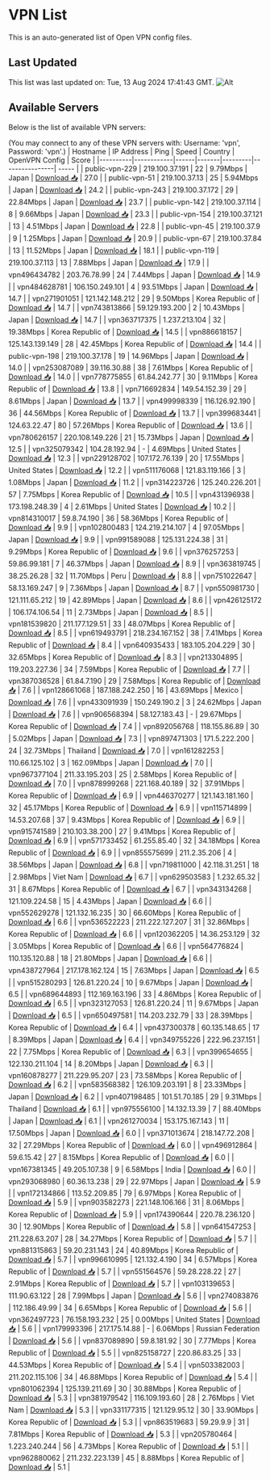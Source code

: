 # VPN List

This is an auto-generated list of Open VPN config files.

## Last Updated

This list was last updated on: Tue, 13 Aug 2024 17:41:43 GMT.
![Alt](https://repobeats.axiom.co/api/embed/186b98318ef1479477931607c1ad7d823f12451f.svg "Repobeats analytics image")

## Available Servers

Below is the list of available VPN servers:

(You may connect to any of these VPN servers with: Username: 'vpn', Password: 'vpn'.)
| Hostname | IP Address | Ping | Speed | Country | OpenVPN Config | Score |
|----------|------------|------|-------|---------|----------------| ----- |
| public-vpn-229 | 219.100.37.191 | 22 | 9.79Mbps | Japan | [Download 📥](./configs/server_0_JP.ovpn) | 27.0 |
| public-vpn-51 | 219.100.37.13 | 25 | 5.94Mbps | Japan | [Download 📥](./configs/server_1_JP.ovpn) | 24.2 |
| public-vpn-243 | 219.100.37.172 | 29 | 22.84Mbps | Japan | [Download 📥](./configs/server_2_JP.ovpn) | 23.7 |
| public-vpn-142 | 219.100.37.114 | 8 | 9.66Mbps | Japan | [Download 📥](./configs/server_3_JP.ovpn) | 23.3 |
| public-vpn-154 | 219.100.37.121 | 13 | 4.51Mbps | Japan | [Download 📥](./configs/server_4_JP.ovpn) | 22.8 |
| public-vpn-45 | 219.100.37.9 | 9 | 1.25Mbps | Japan | [Download 📥](./configs/server_5_JP.ovpn) | 20.9 |
| public-vpn-67 | 219.100.37.84 | 13 | 11.52Mbps | Japan | [Download 📥](./configs/server_6_JP.ovpn) | 18.1 |
| public-vpn-119 | 219.100.37.113 | 13 | 7.88Mbps | Japan | [Download 📥](./configs/server_7_JP.ovpn) | 17.9 |
| vpn496434782 | 203.76.78.99 | 24 | 7.44Mbps | Japan | [Download 📥](./configs/server_8_JP.ovpn) | 14.9 |
| vpn484628781 | 106.150.249.101 | 4 | 93.51Mbps | Japan | [Download 📥](./configs/server_9_JP.ovpn) | 14.7 |
| vpn271901051 | 121.142.148.212 | 29 | 9.50Mbps | Korea Republic of | [Download 📥](./configs/server_10_KR.ovpn) | 14.7 |
| vpn743813866 | 59.129.193.200 | 2 | 10.43Mbps | Japan | [Download 📥](./configs/server_11_JP.ovpn) | 14.7 |
| vpn363717375 | 1.237.213.104 | 32 | 19.38Mbps | Korea Republic of | [Download 📥](./configs/server_12_KR.ovpn) | 14.5 |
| vpn886618157 | 125.143.139.149 | 28 | 42.45Mbps | Korea Republic of | [Download 📥](./configs/server_13_KR.ovpn) | 14.4 |
| public-vpn-198 | 219.100.37.178 | 19 | 14.96Mbps | Japan | [Download 📥](./configs/server_14_JP.ovpn) | 14.0 |
| vpn253087089 | 39.116.30.88 | 38 | 7.61Mbps | Korea Republic of | [Download 📥](./configs/server_15_KR.ovpn) | 14.0 |
| vpn778775855 | 61.84.242.77 | 30 | 9.11Mbps | Korea Republic of | [Download 📥](./configs/server_16_KR.ovpn) | 13.8 |
| vpn716692834 | 149.54.152.39 | 29 | 8.61Mbps | Japan | [Download 📥](./configs/server_17_JP.ovpn) | 13.7 |
| vpn499998339 | 116.126.92.190 | 36 | 44.56Mbps | Korea Republic of | [Download 📥](./configs/server_18_KR.ovpn) | 13.7 |
| vpn399683441 | 124.63.22.47 | 80 | 57.26Mbps | Korea Republic of | [Download 📥](./configs/server_19_KR.ovpn) | 13.6 |
| vpn780626157 | 220.108.149.226 | 21 | 15.73Mbps | Japan | [Download 📥](./configs/server_20_JP.ovpn) | 12.5 |
| vpn325079342 | 104.28.192.94 | - | 4.69Mbps | United States | [Download 📥](./configs/server_21_US.ovpn) | 12.3 |
| vpn229128702 | 107.172.76.139 | 20 | 17.55Mbps | United States | [Download 📥](./configs/server_22_US.ovpn) | 12.2 |
| vpn511176068 | 121.83.119.166 | 3 | 1.08Mbps | Japan | [Download 📥](./configs/server_23_JP.ovpn) | 11.2 |
| vpn314223726 | 125.240.226.201 | 57 | 7.75Mbps | Korea Republic of | [Download 📥](./configs/server_24_KR.ovpn) | 10.5 |
| vpn431396938 | 173.198.248.39 | 4 | 2.61Mbps | United States | [Download 📥](./configs/server_25_US.ovpn) | 10.2 |
| vpn814310017 | 59.8.74.190 | 36 | 58.36Mbps | Korea Republic of | [Download 📥](./configs/server_26_KR.ovpn) | 9.9 |
| vpn102800483 | 124.219.214.107 | 4 | 97.05Mbps | Japan | [Download 📥](./configs/server_27_JP.ovpn) | 9.9 |
| vpn991589088 | 125.131.224.38 | 31 | 9.29Mbps | Korea Republic of | [Download 📥](./configs/server_28_KR.ovpn) | 9.6 |
| vpn376257253 | 59.86.99.181 | 7 | 46.37Mbps | Japan | [Download 📥](./configs/server_29_JP.ovpn) | 8.9 |
| vpn363819745 | 38.25.26.28 | 32 | 11.70Mbps | Peru | [Download 📥](./configs/server_30_PE.ovpn) | 8.8 |
| vpn751022647 | 58.13.169.247 | 9 | 7.36Mbps | Japan | [Download 📥](./configs/server_31_JP.ovpn) | 8.7 |
| vpn550981730 | 121.111.65.212 | 19 | 42.89Mbps | Japan | [Download 📥](./configs/server_32_JP.ovpn) | 8.6 |
| vpn426125172 | 106.174.106.54 | 11 | 2.73Mbps | Japan | [Download 📥](./configs/server_33_JP.ovpn) | 8.5 |
| vpn181539820 | 211.177.129.51 | 33 | 48.07Mbps | Korea Republic of | [Download 📥](./configs/server_34_KR.ovpn) | 8.5 |
| vpn619493791 | 218.234.167.152 | 38 | 7.41Mbps | Korea Republic of | [Download 📥](./configs/server_35_KR.ovpn) | 8.4 |
| vpn640935433 | 183.105.204.229 | 30 | 32.65Mbps | Korea Republic of | [Download 📥](./configs/server_36_KR.ovpn) | 8.3 |
| vpn213304895 | 119.203.227.36 | 34 | 7.59Mbps | Korea Republic of | [Download 📥](./configs/server_37_KR.ovpn) | 7.7 |
| vpn387036528 | 61.84.7.190 | 29 | 7.58Mbps | Korea Republic of | [Download 📥](./configs/server_38_KR.ovpn) | 7.6 |
| vpn128661068 | 187.188.242.250 | 16 | 43.69Mbps | Mexico | [Download 📥](./configs/server_39_MX.ovpn) | 7.6 |
| vpn433091939 | 150.249.190.2 | 3 | 24.62Mbps | Japan | [Download 📥](./configs/server_40_JP.ovpn) | 7.6 |
| vpn906568394 | 58.127.183.43 | - | 29.67Mbps | Korea Republic of | [Download 📥](./configs/server_41_KR.ovpn) | 7.4 |
| vpn892056768 | 118.155.86.89 | 30 | 5.02Mbps | Japan | [Download 📥](./configs/server_42_JP.ovpn) | 7.3 |
| vpn897471303 | 171.5.222.200 | 24 | 32.73Mbps | Thailand | [Download 📥](./configs/server_43_TH.ovpn) | 7.0 |
| vpn161282253 | 110.66.125.102 | 3 | 162.09Mbps | Japan | [Download 📥](./configs/server_44_JP.ovpn) | 7.0 |
| vpn967377104 | 211.33.195.203 | 25 | 2.58Mbps | Korea Republic of | [Download 📥](./configs/server_45_KR.ovpn) | 7.0 |
| vpn878999268 | 221.168.40.189 | 32 | 37.91Mbps | Korea Republic of | [Download 📥](./configs/server_46_KR.ovpn) | 6.9 |
| vpn446370277 | 121.143.181.160 | 32 | 45.17Mbps | Korea Republic of | [Download 📥](./configs/server_47_KR.ovpn) | 6.9 |
| vpn115714899 | 14.53.207.68 | 37 | 9.43Mbps | Korea Republic of | [Download 📥](./configs/server_48_KR.ovpn) | 6.9 |
| vpn915741589 | 210.103.38.200 | 27 | 9.41Mbps | Korea Republic of | [Download 📥](./configs/server_49_KR.ovpn) | 6.9 |
| vpn571733452 | 61.255.85.40 | 32 | 34.18Mbps | Korea Republic of | [Download 📥](./configs/server_50_KR.ovpn) | 6.9 |
| vpn855575699 | 211.2.35.206 | 4 | 38.56Mbps | Japan | [Download 📥](./configs/server_51_JP.ovpn) | 6.8 |
| vpn719811000 | 42.118.31.251 | 18 | 2.98Mbps | Viet Nam | [Download 📥](./configs/server_52_VN.ovpn) | 6.7 |
| vpn629503583 | 1.232.65.32 | 31 | 8.67Mbps | Korea Republic of | [Download 📥](./configs/server_53_KR.ovpn) | 6.7 |
| vpn343134268 | 121.109.224.58 | 15 | 4.43Mbps | Japan | [Download 📥](./configs/server_54_JP.ovpn) | 6.6 |
| vpn552629278 | 121.132.16.235 | 30 | 66.60Mbps | Korea Republic of | [Download 📥](./configs/server_55_KR.ovpn) | 6.6 |
| vpn536522223 | 211.222.127.207 | 31 | 32.86Mbps | Korea Republic of | [Download 📥](./configs/server_56_KR.ovpn) | 6.6 |
| vpn120362205 | 14.36.253.129 | 32 | 3.05Mbps | Korea Republic of | [Download 📥](./configs/server_57_KR.ovpn) | 6.6 |
| vpn564776824 | 110.135.120.88 | 18 | 21.80Mbps | Japan | [Download 📥](./configs/server_58_JP.ovpn) | 6.6 |
| vpn438727964 | 217.178.162.124 | 15 | 7.63Mbps | Japan | [Download 📥](./configs/server_59_JP.ovpn) | 6.5 |
| vpn515280293 | 126.81.220.24 | 10 | 9.67Mbps | Japan | [Download 📥](./configs/server_60_JP.ovpn) | 6.5 |
| vpn689644893 | 112.169.163.196 | 33 | 4.86Mbps | Korea Republic of | [Download 📥](./configs/server_61_KR.ovpn) | 6.5 |
| vpn323127053 | 126.81.220.24 | 11 | 9.67Mbps | Japan | [Download 📥](./configs/server_62_JP.ovpn) | 6.5 |
| vpn650497581 | 114.203.232.79 | 33 | 28.39Mbps | Korea Republic of | [Download 📥](./configs/server_63_KR.ovpn) | 6.4 |
| vpn437300378 | 60.135.148.65 | 17 | 8.39Mbps | Japan | [Download 📥](./configs/server_64_JP.ovpn) | 6.4 |
| vpn349755226 | 222.96.237.151 | 22 | 7.75Mbps | Korea Republic of | [Download 📥](./configs/server_65_KR.ovpn) | 6.3 |
| vpn399654655 | 122.130.211.104 | 14 | 8.20Mbps | Japan | [Download 📥](./configs/server_66_JP.ovpn) | 6.3 |
| vpn160878277 | 211.229.95.207 | 23 | 73.58Mbps | Korea Republic of | [Download 📥](./configs/server_67_KR.ovpn) | 6.2 |
| vpn583568382 | 126.109.203.191 | 8 | 23.33Mbps | Japan | [Download 📥](./configs/server_68_JP.ovpn) | 6.2 |
| vpn407198485 | 101.51.70.185 | 29 | 9.31Mbps | Thailand | [Download 📥](./configs/server_69_TH.ovpn) | 6.1 |
| vpn975556100 | 14.132.13.39 | 7 | 88.40Mbps | Japan | [Download 📥](./configs/server_70_JP.ovpn) | 6.1 |
| vpn261270034 | 153.175.167.143 | 11 | 17.50Mbps | Japan | [Download 📥](./configs/server_71_JP.ovpn) | 6.0 |
| vpn371013674 | 218.147.72.208 | 32 | 27.29Mbps | Korea Republic of | [Download 📥](./configs/server_72_KR.ovpn) | 6.0 |
| vpn496912864 | 59.6.15.42 | 27 | 8.15Mbps | Korea Republic of | [Download 📥](./configs/server_73_KR.ovpn) | 6.0 |
| vpn167381345 | 49.205.107.38 | 9 | 6.58Mbps | India | [Download 📥](./configs/server_74_IN.ovpn) | 6.0 |
| vpn293068980 | 60.36.13.238 | 29 | 22.97Mbps | Japan | [Download 📥](./configs/server_75_JP.ovpn) | 5.9 |
| vpn172134866 | 113.52.209.85 | 79 | 6.97Mbps | Korea Republic of | [Download 📥](./configs/server_76_KR.ovpn) | 5.9 |
| vpn903582273 | 221.148.106.166 | 31 | 8.06Mbps | Korea Republic of | [Download 📥](./configs/server_77_KR.ovpn) | 5.9 |
| vpn174390644 | 220.78.236.120 | 30 | 12.90Mbps | Korea Republic of | [Download 📥](./configs/server_78_KR.ovpn) | 5.8 |
| vpn641547253 | 211.228.63.207 | 28 | 34.27Mbps | Korea Republic of | [Download 📥](./configs/server_79_KR.ovpn) | 5.7 |
| vpn881315863 | 59.20.231.143 | 24 | 40.89Mbps | Korea Republic of | [Download 📥](./configs/server_80_KR.ovpn) | 5.7 |
| vpn996610995 | 121.132.4.190 | 34 | 6.57Mbps | Korea Republic of | [Download 📥](./configs/server_81_KR.ovpn) | 5.7 |
| vpn551564576 | 59.28.228.22 | 27 | 2.91Mbps | Korea Republic of | [Download 📥](./configs/server_82_KR.ovpn) | 5.7 |
| vpn103139653 | 111.90.63.122 | 28 | 7.99Mbps | Japan | [Download 📥](./configs/server_83_JP.ovpn) | 5.6 |
| vpn274083876 | 112.186.49.99 | 34 | 6.65Mbps | Korea Republic of | [Download 📥](./configs/server_84_KR.ovpn) | 5.6 |
| vpn362497723 | 76.158.193.232 | 25 | 0.00Mbps | United States | [Download 📥](./configs/server_85_US.ovpn) | 5.6 |
| vpn179993396 | 217.175.14.88 | - | 6.06Mbps | Russian Federation | [Download 📥](./configs/server_86_RU.ovpn) | 5.6 |
| vpn837089890 | 59.8.181.92 | 30 | 7.77Mbps | Korea Republic of | [Download 📥](./configs/server_87_KR.ovpn) | 5.5 |
| vpn825158727 | 220.86.83.25 | 33 | 44.53Mbps | Korea Republic of | [Download 📥](./configs/server_88_KR.ovpn) | 5.4 |
| vpn503382003 | 211.202.115.106 | 34 | 46.88Mbps | Korea Republic of | [Download 📥](./configs/server_89_KR.ovpn) | 5.4 |
| vpn801062394 | 125.139.211.69 | 30 | 30.88Mbps | Korea Republic of | [Download 📥](./configs/server_90_KR.ovpn) | 5.3 |
| vpn381979542 | 116.109.193.60 | 28 | 2.76Mbps | Viet Nam | [Download 📥](./configs/server_91_VN.ovpn) | 5.3 |
| vpn331177315 | 121.129.95.12 | 30 | 33.90Mbps | Korea Republic of | [Download 📥](./configs/server_92_KR.ovpn) | 5.3 |
| vpn863519683 | 59.29.9.9 | 31 | 7.81Mbps | Korea Republic of | [Download 📥](./configs/server_93_KR.ovpn) | 5.3 |
| vpn205780464 | 1.223.240.244 | 56 | 4.73Mbps | Korea Republic of | [Download 📥](./configs/server_94_KR.ovpn) | 5.1 |
| vpn962880062 | 211.232.223.139 | 45 | 8.88Mbps | Korea Republic of | [Download 📥](./configs/server_95_KR.ovpn) | 5.1 |

